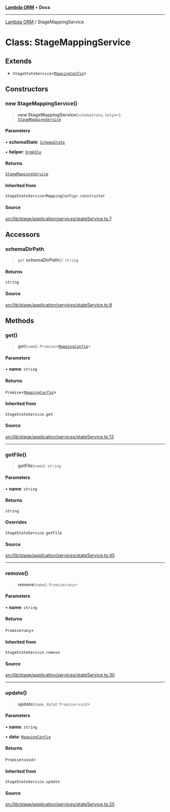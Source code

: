 [**Lambda ORM**](../README.md) • **Docs**

***

[Lambda ORM](../README.md) / StageMappingService

# Class: StageMappingService

## Extends

- `StageStateService`\<[`MappingConfig`](../interfaces/MappingConfig.md)\>

## Constructors

### new StageMappingService()

> **new StageMappingService**(`schemaState`, `helper`): [`StageMappingService`](StageMappingService.md)

#### Parameters

• **schemaState**: [`SchemaState`](SchemaState.md)

• **helper**: [`OrmH3lp`](OrmH3lp.md)

#### Returns

[`StageMappingService`](StageMappingService.md)

#### Inherited from

`StageStateService<MappingConfig>.constructor`

#### Source

[src/lib/stage/application/services/stateService.ts:7](https://github.com/lambda-orm/lambdaorm/blob/ab10fb384c2d6085dd4fd7c03b28ba24f70cde83/src/lib/stage/application/services/stateService.ts#L7)

## Accessors

### schemaDirPath

> `get` **schemaDirPath**(): `string`

#### Returns

`string`

#### Source

[src/lib/stage/application/services/stateService.ts:9](https://github.com/lambda-orm/lambdaorm/blob/ab10fb384c2d6085dd4fd7c03b28ba24f70cde83/src/lib/stage/application/services/stateService.ts#L9)

## Methods

### get()

> **get**(`name`): `Promise`\<[`MappingConfig`](../interfaces/MappingConfig.md)\>

#### Parameters

• **name**: `string`

#### Returns

`Promise`\<[`MappingConfig`](../interfaces/MappingConfig.md)\>

#### Inherited from

`StageStateService.get`

#### Source

[src/lib/stage/application/services/stateService.ts:13](https://github.com/lambda-orm/lambdaorm/blob/ab10fb384c2d6085dd4fd7c03b28ba24f70cde83/src/lib/stage/application/services/stateService.ts#L13)

***

### getFile()

> **getFile**(`name`): `string`

#### Parameters

• **name**: `string`

#### Returns

`string`

#### Overrides

`StageStateService.getFile`

#### Source

[src/lib/stage/application/services/stateService.ts:45](https://github.com/lambda-orm/lambdaorm/blob/ab10fb384c2d6085dd4fd7c03b28ba24f70cde83/src/lib/stage/application/services/stateService.ts#L45)

***

### remove()

> **remove**(`name`): `Promise`\<`any`\>

#### Parameters

• **name**: `string`

#### Returns

`Promise`\<`any`\>

#### Inherited from

`StageStateService.remove`

#### Source

[src/lib/stage/application/services/stateService.ts:30](https://github.com/lambda-orm/lambdaorm/blob/ab10fb384c2d6085dd4fd7c03b28ba24f70cde83/src/lib/stage/application/services/stateService.ts#L30)

***

### update()

> **update**(`name`, `data`): `Promise`\<`void`\>

#### Parameters

• **name**: `string`

• **data**: [`MappingConfig`](../interfaces/MappingConfig.md)

#### Returns

`Promise`\<`void`\>

#### Inherited from

`StageStateService.update`

#### Source

[src/lib/stage/application/services/stateService.ts:25](https://github.com/lambda-orm/lambdaorm/blob/ab10fb384c2d6085dd4fd7c03b28ba24f70cde83/src/lib/stage/application/services/stateService.ts#L25)
